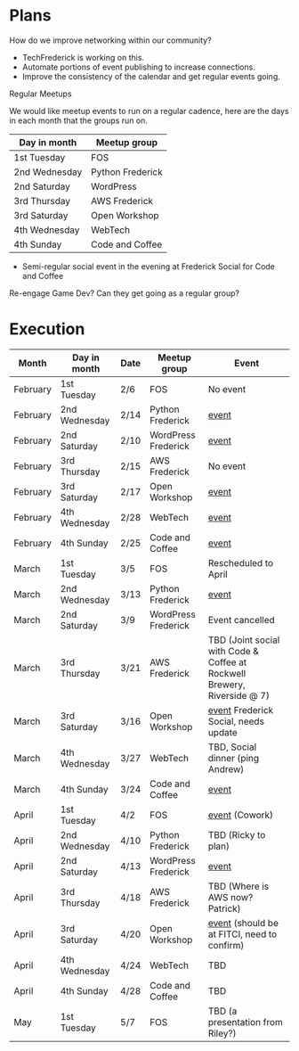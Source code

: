 # Plans

How do we improve networking within our community?

* TechFrederick is working on this.
* Automate portions of event publishing to increase connections.
* Improve the consistency of the calendar and get regular events going.

Regular Meetups

We would like meetup events to run on a regular cadence,
here are the days in each month that the groups run on.

| Day in month | Meetup group |
| ---- | ---- |
| 1st Tuesday | FOS |
| 2nd Wednesday | Python Frederick |
| 2nd Saturday | WordPress |
| 3rd Thursday | AWS Frederick |
| 3rd Saturday | Open Workshop |
| 4th Wednesday | WebTech |
| 4th Sunday | Code and Coffee |

* Semi-regular social event in the evening at Frederick Social for Code and Coffee

Re-engage Game Dev? Can they get going as a regular group?

# Execution

| Month | Day in month | Date | Meetup group | Event |
| ---- | ---- | ---- | ---- | ---- |
| February | 1st Tuesday | 2/6 | FOS | No event |
| February | 2nd Wednesday | 2/14 | Python Frederick | [event](https://www.meetup.com/python-frederick/events/298531232/) |
| February | 2nd Saturday | 2/10 | WordPress Frederick | [event](https://www.meetup.com/wordpress-frederick/events/298243014/) |
| February | 3rd Thursday | 2/15 | AWS Frederick | No event |
| February | 3rd Saturday | 2/17 | Open Workshop | [event](https://www.meetup.com/python-frederick/events/298841176/) |
| February | 4th Wednesday | 2/28 | WebTech | [event](https://www.meetup.com/fredwebtech/events/299241180/) |
| February | 4th Sunday | 2/25 | Code and Coffee | [event](https://www.meetup.com/frederick-code-and-coffee/events/299259197/) |
| March | 1st Tuesday | 3/5 | FOS | Rescheduled to April |
| March | 2nd Wednesday | 3/13 | Python Frederick | [event](https://www.meetup.com/python-frederick/events/298531432/) |
| March | 2nd Saturday | 3/9 | WordPress Frederick | Event cancelled |
| March | 3rd Thursday | 3/21 | AWS Frederick | TBD (Joint social with Code & Coffee at Rockwell Brewery, Riverside @ 7) |
| March | 3rd Saturday | 3/16 | Open Workshop | [event](https://www.meetup.com/python-frederick/events/298841176/) Frederick Social, needs update |
| March | 4th Wednesday | 3/27 | WebTech | TBD, Social dinner (ping Andrew) |
| March | 4th Sunday | 3/24 | Code and Coffee | [event](https://www.meetup.com/frederick-code-and-coffee/events/299259228/) |
| April | 1st Tuesday | 4/2 | FOS | [event](https://www.meetup.com/frederickopensource/events/299259520/) (Cowork) |
| April | 2nd Wednesday | 4/10 | Python Frederick | TBD (Ricky to plan) |
| April | 2nd Saturday | 4/13 | WordPress Frederick | [event](https://www.meetup.com/wordpress-frederick/events/dkhzgtygcgbrb/) |
| April | 3rd Thursday | 4/18 | AWS Frederick | TBD (Where is AWS now? Patrick) |
| April | 3rd Saturday | 4/20 | Open Workshop | [event](https://www.meetup.com/python-frederick/events/dzjrjtygcgbbc/) (should be at FITCI, need to confirm) |
| April | 4th Wednesday | 4/24 | WebTech | TBD |
| April | 4th Sunday | 4/28 | Code and Coffee | TBD |
| May | 1st Tuesday | 5/7 | FOS | TBD (a presentation from Riley?) |
